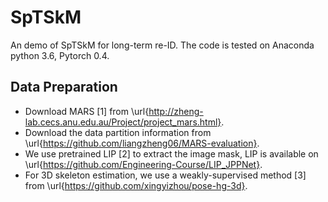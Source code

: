 # SpTSkM
An demo of SpTSkM for long-term re-ID. The code is tested on Anaconda python 3.6, Pytorch 0.4.
## Data Preparation
* Download MARS [1] from \url{http://zheng-lab.cecs.anu.edu.au/Project/project_mars.html}.
* Download the data partition information from \url{https://github.com/liangzheng06/MARS-evaluation}.
* We use pretrained LIP [2] to extract the image mask, LIP is available on \url{https://github.com/Engineering-Course/LIP_JPPNet}.
* For 3D skeleton estimation, we use a weakly-supervised method [3] from \url{https://github.com/xingyizhou/pose-hg-3d}.

